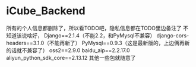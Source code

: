 # iCube_Backend
所有的个人信息都删除了，所以看TODO吧，隐私信息都在TODO里边备注了
不知道该说啥好，
Django==2.1.4（不能2.2，和PyMysql不兼容）
django-cors-headers==3.1.0（不能再新了）
PyMysql==0.9.3（这是最新版的，上边俩再新的话就不兼容了）
oss2==2.9.0
baidu_aip==2.2.17.0
aliyun_python_sdk_core==2.13.12
其他一些包就随意了
